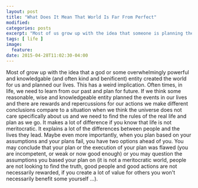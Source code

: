 ```yaml
---
layout: post
title: "What Does It Mean That World Is Far From Perfect"
modified:
categories: posts
excerpt: "Most of us grow up with the idea that someone is planning the world and our lives. This has serious negative implications."
tags: [ life ]
image:
  feature:
date: 2015-04-28T11:02:30-04:00
---
```


Most of grow up with the idea that a god or some overwhelmingly powerful and knowledgable (and often kind and benificent) entity created the world for us and planned our lives.
This has a weird implication.
Often times, in life, we need to learn from our past and plan for future.
If we think some reasonable, wise and knowledgeable entity planned the events in our lives and there are rewards and repercussions for our actions we make different conclusions compare to a situation when we think the universe does not care specifically about us and we need to find the rules of the real life and plan as we go.
It makes a lot of difference if you know that life is not meritocratic. It explains a lot of the differences between people and the lives they lead.
Maybe even more importantly, when you plan based on your assumptions and your plans fail, you have two options ahead of you. You may conclude that your plan or the execution of your plan was flawed (you are incompetent, or weak or now good enough) or you may question the assumptions you based your plan on (it is not a meritocratic world, people are not looking to find the truth, good people and good actions are not necessarily rewarded, if you create a lot of value for others you won't necessarily benefit some yourself ...).
